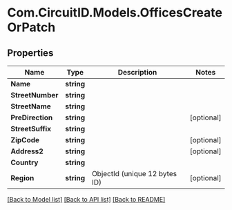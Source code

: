 
# Com.CircuitID.Models.OfficesCreateOrPatch

## Properties

Name | Type | Description | Notes
------------ | ------------- | ------------- | -------------
**Name** | **string** |  | 
**StreetNumber** | **string** |  | 
**StreetName** | **string** |  | 
**PreDirection** | **string** |  | [optional] 
**StreetSuffix** | **string** |  | 
**ZipCode** | **string** |  | [optional] 
**Address2** | **string** |  | [optional] 
**Country** | **string** |  | 
**Region** | **string** | ObjectId (unique 12 bytes ID) | [optional] 

[[Back to Model list]](../README.md#documentation-for-models)
[[Back to API list]](../README.md#documentation-for-api-endpoints)
[[Back to README]](../README.md)


